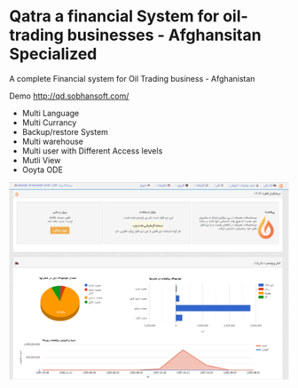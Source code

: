 # Qatra a financial System for oil-trading businesses - Afghansitan Specialized 
A complete Financial system for Oil Trading business - Afghanistan



Demo http://qd.sobhansoft.com/

* Multi Language
* Multi Currancy
* Backup/restore System
* Multi warehouse
* Multi user with Different Access levels
* Mutli View
* Ooyta ODE


![screenshot ](https://github.com/nasersobhan/Qatra_financial_oil-business/blob/master/screenshot.png?raw=true)
